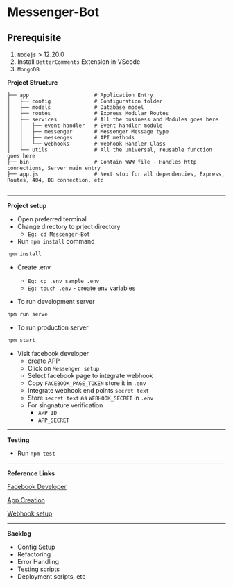 # Messenger-Bot

## Prerequisite
1. `Nodejs` > 12.20.0
2. Install `BetterComments` Extension in VScode
3. `MongoDB`

**Project Structure**
```
├── app                     # Application Entry
│   ├── config              # Configuration folder
│   ├── models              # Database model
│   ├── routes              # Express Modular Routes
│   ├── services            # All the business and Modules goes here
│   │   ├── event-handler   # Event handler module
│   │   ├── messenger       # Messenger Message type
│   │   ├── messenges       # API methods
│   │   └── webhooks        # Webhook Handler Class
│   └── utils               # All the universal, reusable function goes here
├── bin                     # Contain WWW file - Handles http connections, Server main entry
├── app.js                  # Next stop for all dependencies, Express, Routes, 404, DB connection, etc                     


```

---

**Project setup**
- Open preferred terminal
- Change directory to prject directory
    - `Eg: cd Messenger-Bot`
- Run `npm install` command
```sh
npm install 
```
- Create .env
    - `Eg: cp .env_sample .env`
    - `Eg: touch .env` - create env variables

- To run development server
```sh
npm run serve
```
- To run production server
```sh
npm start
```
- Visit facebook developer
    - create APP
    - Click on `Messenger setup`
    - Select facebook page to integrate webhook
    - Copy `FACEBOOK_PAGE_TOKEN` store it in `.env`
    - Integrate webhook end points `secret text`
    - Store `secret text` as `WEBHOOK_SECRET` in `.env`
    - For singnature verification
        - `APP_ID`
        - `APP_SECRET`

---

**Testing**

- Run `npm test`
---
**Reference Links**

[Facebook Developer](https://developers.facebook.com/)

[App Creation](https://developers.facebook.com/docs/messenger-platform/getting-started/app-setup)

[Webhook setup](https://developers.facebook.com/docs/messenger-platform/getting-started/webhook-setup)



---
**Backlog**
- Config Setup
- Refactoring 
- Error Handling
- Testing scripts
- Deployment scripts, etc






